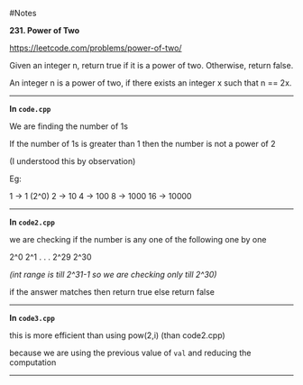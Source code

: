 #Notes

**231. Power of Two**

https://leetcode.com/problems/power-of-two/

Given an integer n, return true if it is a power of two. Otherwise, return false.

An integer n is a power of two, if there exists an integer x such that n == 2x.

---

**In `code.cpp`**

We are finding the number of 1s

If the number of 1s is greater than 1 then the number is not a power of 2

(I understood this by observation)

Eg:

1 -> 1 (2^0)
2 -> 10
4 -> 100
8 -> 1000
16 -> 10000

---

**In `code2.cpp`**

we are checking if the number is any one of the following one by one

2^0
2^1
.
.
.
2^29
2^30

_(int range is till 2^31-1 so we are checking only till 2^30)_

if the answer matches
then return true
else
return false

---

**In `code3.cpp`**

this is more efficient than using pow(2,i) (than code2.cpp)

because we are using the previous value of `val` and reducing the computation

---
